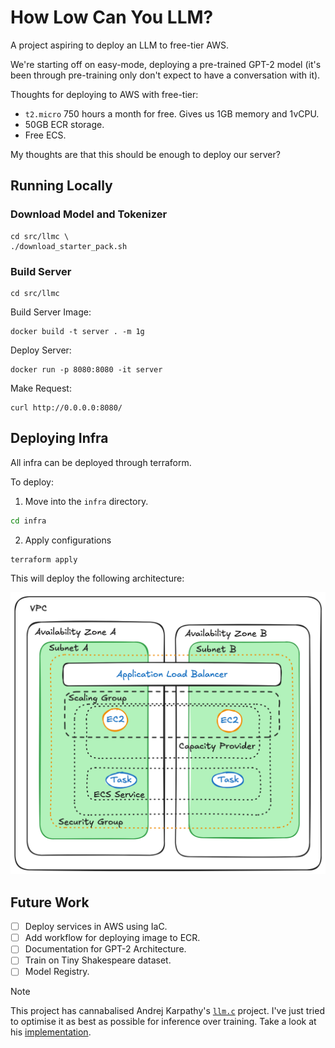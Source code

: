 # How Low Can You LLM?

A project aspiring to deploy an LLM to free-tier AWS.

We're starting off on easy-mode, deploying a pre-trained GPT-2 model (it's been through pre-training only don't expect to have a conversation with it).

Thoughts for deploying to AWS with free-tier:
- `t2.micro` 750 hours a month for free. Gives us 1GB memory and 1vCPU.
- 50GB ECR storage.
- Free ECS.

My thoughts are that this should be enough to deploy our server?

## Running Locally

### Download Model and Tokenizer

```
cd src/llmc \
./download_starter_pack.sh
```

### Build Server

```
cd src/llmc
```

Build Server Image:

```
docker build -t server . -m 1g
```

Deploy Server:

```
docker run -p 8080:8080 -it server
```

Make Request:

```
curl http://0.0.0.0:8080/
```

## Deploying Infra

All infra can be deployed through terraform.

To deploy:

1. Move into the `infra` directory.

```bash
cd infra
```

2. Apply configurations

```bash
terraform apply
```

This will deploy the following architecture:

![how-low-can-you-llm-infra](imgs/how-low-can-you-llm-infra.png)

## Future Work

- [ ] Deploy services in AWS using IaC.
- [ ] Add workflow for deploying image to ECR.
- [ ] Documentation for GPT-2 Architecture.
- [ ] Train on Tiny Shakespeare dataset.
- [ ] Model Registry.

> [!NOTE]
> This project has cannabalised Andrej Karpathy's [`llm.c`](https://github.com/karpathy/llm.c) project. I've just tried to optimise it as best as possible for inference over training. Take a look at his [implementation](https://github.com/karpathy/llm.c/blob/master/train_gpt2.c).

